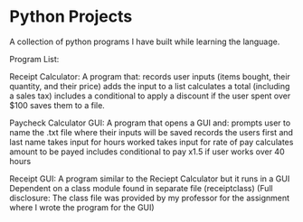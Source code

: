 # Python Projects
A collection of python programs I have built while learning the language. 

Program List: 

Receipt Calculator:
A program that: 
  records  user inputs (items bought, their quantity, and their price)
  adds the input to a list 
  calculates a total (including a sales tax)
  includes a conditional to apply a discount if the user spent over $100
  saves them to a file. 

Paycheck Calculator GUI:
A program that opens a GUI and:
  prompts user to name the .txt file where their inputs will be saved
  records the users first and last name
  takes input for hours worked
  takes input for rate of pay
  calculates amount to be payed
  includes conditional to pay x1.5 if user works over 40 hours
  
  Receipt GUI:
  A program similar to the Reciept Calculator but it runs in a GUI
  Dependent on a class module found in separate file (receiptclass)
    (Full disclosure: The class file was provided by my professor for the assignment where I wrote the program for the GUI)
    
 
